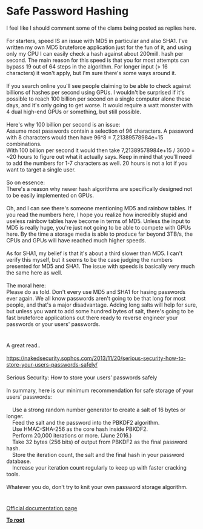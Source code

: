 # Safe Password Hashing




<div class="phpcode"><span class="html">
I feel like I should comment some of the clams being posted as replies here.<br><br>For starters, speed IS an issue with MD5 in particular and also SHA1. I&apos;ve written my own MD5 bruteforce application just for the fun of it, and using only my CPU I can easily check a hash against about 200mill. hash per second. The main reason for this speed is that you for most attempts can bypass 19 out of 64 steps in the algorithm. For longer input (&gt; 16 characters) it won&apos;t apply, but I&apos;m sure there&apos;s some ways around it.<br><br>If you search online you&apos;ll see people claiming to be able to check against billions of hashes per second using GPUs. I wouldn&apos;t be surprised if it&apos;s possible to reach 100 billion per second on a single computer alone these days, and it&apos;s only going to get worse. It would require a watt monster with 4 dual high-end GPUs or something, but still possible.<br><br>Here&apos;s why 100 billion per second is an issue:<br>Assume most passwords contain a selection of 96 characters. A password with 8 characters would then have 96^8 = 7,21389578984e+15 combinations.<br>With 100 billion per second it would then take 7,21389578984e+15 / 3600 = ~20 hours to figure out what it actually says. Keep in mind that you&apos;ll need to add the numbers for 1-7 characters as well. 20 hours is not a lot if you want to target a single user. <br><br>So on essence:<br>There&apos;s a reason why newer hash algorithms are specifically designed not to be easily implemented on GPUs.<br><br>Oh, and I can see there&apos;s someone mentioning MD5 and rainbow tables. If you read the numbers here, I hope you realize how incredibly stupid and useless rainbow tables have become in terms of MD5. Unless the input to MD5 is really huge, you&apos;re just not going to be able to compete with GPUs here. By the time a storage media is able to produce far beyond 3TB/s, the CPUs and GPUs will have reached much higher speeds.<br><br>As for SHA1, my belief is that it&apos;s about a third slower than MD5. I can&apos;t verify this myself, but it seems to be the case judging the numbers presented for MD5 and SHA1. The issue with speeds is basically very much the same here as well.<br><br>The moral here:<br>Please do as told. Don&apos;t every use MD5 and SHA1 for hasing passwords ever again. We all know passwords aren&apos;t going to be that long for most people, and that&apos;s a major disadvantage. Adding long salts will help for sure, but unless you want to add some hundred bytes of salt, there&apos;s going to be fast bruteforce applications out there ready to reverse engineer your passwords or your users&apos; passwords.</span>
</div>
  

#


<div class="phpcode"><span class="html">
A great read..<br><br><a href="https://nakedsecurity.sophos.com/2013/11/20/serious-security-how-to-store-your-users-passwords-safely/" rel="nofollow" target="_blank">https://nakedsecurity.sophos.com/2013/11/20/serious-security-how-to-store-your-users-passwords-safely/</a><br><br>Serious Security: How to store your users&#x2019; passwords safely<br><br>In summary, here is our minimum recommendation for safe storage of your users&#x2019; passwords:<br><br>&#xA0; &#xA0; Use a strong random number generator to create a salt of 16 bytes or longer.<br>&#xA0; &#xA0; Feed the salt and the password into the PBKDF2 algorithm.<br>&#xA0; &#xA0; Use HMAC-SHA-256 as the core hash inside PBKDF2.<br>&#xA0; &#xA0; Perform 20,000 iterations or more. (June 2016.)<br>&#xA0; &#xA0; Take 32 bytes (256 bits) of output from PBKDF2 as the final password hash.<br>&#xA0; &#xA0; Store the iteration count, the salt and the final hash in your password database.<br>&#xA0; &#xA0; Increase your iteration count regularly to keep up with faster cracking tools.<br><br>Whatever you do, don&#x2019;t try to knit your own password storage algorithm.</span>
</div>
  

#

[Official documentation page](https://www.php.net/manual/en/faq.passwords.php)

**[To root](/README.md)**